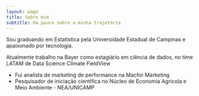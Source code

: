 ```yaml
---
layout: page
title: Sobre mim
subtitle: Um pouco sobre a minha trajetória
---
```


Sou graduando em Estatística pela Universidade Estadual de Campinas e apaixonado por tecnologia.

Atualmente trabalho na Bayer como estagiário em ciência de dados, no time LATAM de Data Science Climate FieldView

- Fui analista de marketing de performance na Macfor Marketing
- Pesquisador de iniciação científica no Núcleo de Economia Agrícola e Meio Ambiente - NEA/UNICAMP 
